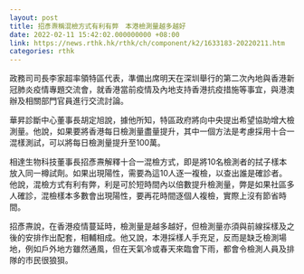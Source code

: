 ```yaml
---
layout: post
title: 招彥燾稱混檢方式有利有弊　本港檢測量越多越好
date: 2022-02-11 15:42:02.000000000 +08:00
link: https://news.rthk.hk/rthk/ch/component/k2/1633183-20220211.htm
categories: rthk
---
```


政務司司長李家超率領特區代表，準備出席明天在深圳舉行的第二次內地與香港新冠肺炎疫情專題交流會，就香港當前疫情及內地支持香港抗疫措施等事宜，與港澳辦及相關部門官員進行交流討論。

華昇診斷中心董事長胡定旭說，據他所知，特區政府將向中央提出希望協助增大檢測量。他說，如果要將香港每日檢測量盡量提升，其中一個方法是考慮採用十合一混樣測試，可以將每日檢測量提升至100萬。

相達生物科技董事長招彥燾解釋十合一混檢方式，即是將10名檢測者的拭子樣本放入同一樽試劑。如果出現陽性，需要為這10人逐一複檢，以查出誰是確診者。他說，混檢方式有利有弊，利是可於短時間內以倍數提升檢測量，弊是如果社區多人確診，混檢樣本多數會出現陽性，要再花時間逐個人複檢，實際上沒有節省時間。

招彥燾說，在香港疫情蔓延時，檢測量是越多越好，但檢測量亦須與前線採樣及之後的安排作出配套，相輔相成。他又說，本港採樣人手充足，反而是缺乏檢測場地，例如戶外地方雖然通風，但在天氣冷或春天來臨會下雨，都會令檢測人員及排隊的市民很狼狽。
